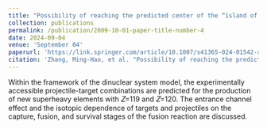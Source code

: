 ```yaml
---
title: "Possibility of reaching the predicted center of the “island of stability” via the radioactive beam-induced fusion reactions"
collection: publications
permalink: /publication/2009-10-01-paper-title-number-4
date: 2024-09-04
venue: 'September 04'
paperurl: 'https://link.springer.com/article/10.1007/s41365-024-01542-x'
citation: 'Zhang, Ming-Hao, et al. "Possibility of reaching the predicted center of the “island of stability” via the radioactive beam-induced fusion reactions."  Nuclear Science and Techniques 36.9 (2024): 95.'
---
```


Within the framework of the dinuclear system model, the experimentally accessible projectile-target combinations are predicted for the production of new superheavy elements with 𝑍=119 and 𝑍=120. The entrance channel effect and the isotopic dependence of targets and projectiles on the capture, fusion, and survival stages of the fusion reaction are discussed.
